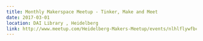 ```yaml
---
title: Monthly Makerspace Meetup - Tinker, Make and Meet
date: 2017-03-01
location: DAI Library , Heidelberg
link: http://www.meetup.com/Heidelberg-Makers-Meetup/events/nlhlflywfbcb/
---
```

